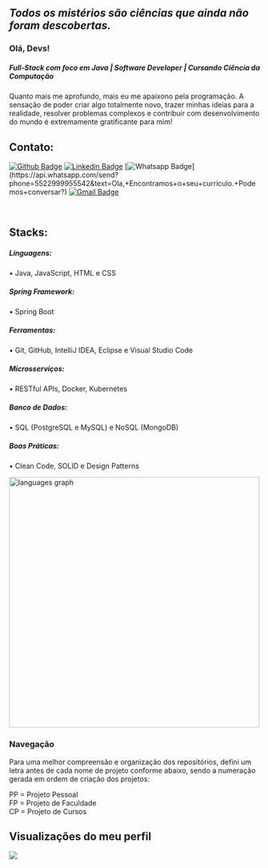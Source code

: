 ## <I> Todos os mistérios são ciências que ainda não foram descobertas. </I> 

### Olá, Devs!

##### Full-Stack com foco em Java | Software Developer | Cursando Ciência da Computação

Quanto mais me aprofundo, mais eu me apaixono pela programação. A sensação de poder criar algo totalmente novo, trazer minhas ideias para a realidade, resolver problemas complexos e contribuir com desenvolvimento do mundo é extremamente gratificante para mim!

## Contato:

[![Github Badge](https://img.shields.io/badge/-Github-000?style=flat-square&logo=Github&logoColor=white&link=https://github.com/luizadaso)](https://github.com/luizadaso/)
[![Linkedin Badge](https://img.shields.io/badge/-LinkedIn-blue?style=flat-square&logo=Linkedin&logoColor=white&link=https://www.linkedin.com/in/luizadaso/)](https://www.linkedin.com/in/luizadaso/)
[![Whatsapp Badge](https://img.shields.io/badge/-Whatsapp-4CA143?style=flat-square&labelColor=4CA143&logo=whatsapp&logoColor=white&link=https://api.whatsapp.com/send?phone=5522999955542&text=Ola,+Encontramos+o+seu+curriculo.+Podemos+conversar?)](https://api.whatsapp.com/send?phone=5522999955542&text=Ola,+Encontramos+o+seu+curriculo.+Podemos+conversar?)
[![Gmail Badge](https://img.shields.io/badge/-Gmail-c14438?style=flat-square&logo=Gmail&logoColor=white&link=mailto:analuiza.daso@gmail.com)](mailto:analuiza.daso@gmail.com)

</br>

## Stacks:

##### Linguagens:  
•	Java, JavaScript, HTML e CSS  
  
##### Spring Framework:  
•	Spring Boot  
  
##### Ferramentas:  
•	Git, GitHub, IntelliJ IDEA, Eclipse e Visual Studio Code  
  
##### Microsserviços:  
•	RESTful APIs, Docker, Kubernetes  
  
##### Banco de Dados:  
•	SQL (PostgreSQL e MySQL) e NoSQL (MongoDB)  
  
##### Boas Práticas:  
•	Clean Code, SOLID e Design Patterns  

<div align="left">
  <img src="https://github-readme-stats.vercel.app/api/top-langs?username=luizadaso&locale=pt-br&hide_title=false&layout=compact&card_width=320&langs_count=5&theme=radical&hide_border=false&order=2" width="500" alt="languages graph" />
</div>

### Navegação
Para uma melhor compreensão e organização dos repositórios, defini um letra antes de cada nome de projeto conforme abaixo, sendo a numeração gerada em ordem de criação dos projetos:

PP = Projeto Pessoal  
FP = Projeto de Faculdade  
CP = Projeto de Cursos  

## Visualizações do meu perfil
<img align="left" src="https://profile-counter.glitch.me/luizadaso/count.svg?" />


    
